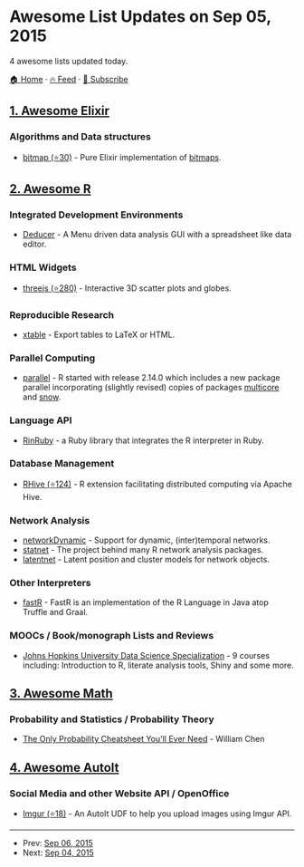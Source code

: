 # Awesome List Updates on Sep 05, 2015

4 awesome lists updated today.

[🏠 Home](/README.md) · [🔥 Feed](https://test.trackawesomelist.com/feed.xml) · [📮 Subscribe](https://trackawesomelist.us17.list-manage.com/subscribe?u=d2f0117aa829c83a63ec63c2f&id=36a103854c)



## [1. Awesome Elixir](/content/h4cc/awesome-elixir/README.md)

### Algorithms and Data structures

*   [bitmap (⭐30)](https://github.com/hashd/bitmap-elixir) - Pure Elixir implementation of [bitmaps](https://en.wikipedia.org/wiki/Bitmap).

## [2. Awesome R](/content/qinwf/awesome-R/README.md)

### Integrated Development Environments

*   [Deducer](http://www.deducer.org/pmwiki/pmwiki.php?n=Main.DeducerManual?from=Main.HomePage) - A Menu driven data analysis GUI with a spreadsheet like data editor.

### HTML Widgets

*   [threejs (⭐280)](https://github.com/bwlewis/rthreejs) - Interactive 3D scatter plots and globes.

### Reproducible Research

*   [xtable](http://cran.r-project.org/web/packages/xtable/index.html) - Export tables to LaTeX or HTML.

### Parallel Computing

*   [parallel](http://cran.r-project.org/web/views/HighPerformanceComputing.html) - R started with release 2.14.0 which includes a new package parallel incorporating (slightly revised) copies of packages [multicore](http://cran.r-project.org/web/packages/multicore/index.html) and [snow](http://cran.r-project.org/web/packages/snow/index.html).

### Language API

*   [RinRuby](https://sites.google.com/a/ddahl.org/rinruby-users/) - a Ruby library that integrates the R interpreter in Ruby.

### Database Management

*   [RHive (⭐124)](https://github.com/nexr/RHive) - R extension facilitating distributed computing via Apache Hive.

### Network Analysis

*   [networkDynamic](https://cran.r-project.org/web/packages/networkDynamic/) - Support for dynamic, (inter)temporal networks.
*   [statnet](http://statnet.org/) - The project behind many R network analysis packages.
*   [latentnet](https://cran.r-project.org/web/packages/latentnet/index.html) - Latent position and cluster models for network objects.

### Other Interpreters

*   [fastR](https://bitbucket.org/allr/fastr/wiki/Home) - FastR is an implementation of the R Language in Java atop Truffle and Graal.

### MOOCs / Book/monograph Lists and Reviews

*   [Johns Hopkins University Data Science Specialization](https://www.coursera.org/specialization/jhudatascience/1) - 9 courses including: Introduction to R, literate analysis tools, Shiny and some more.

## [3. Awesome Math](/content/rossant/awesome-math/README.md)

### Probability and Statistics / Probability Theory

*   [The Only Probability Cheatsheet You'll Ever Need](http://www.wzchen.com/probability-cheatsheet/) - William Chen

## [4. Awesome AutoIt](/content/J2TEAM/awesome-AutoIt/README.md)

### Social Media and other Website API / OpenOffice

*   [Imgur (⭐18)](https://github.com/J2TeaM/AutoIt-Imgur-UDF) - An AutoIt UDF to help you upload images using Imgur API.

---

- Prev: [Sep 06, 2015](/content/2015/09/06/README.md)
- Next: [Sep 04, 2015](/content/2015/09/04/README.md)